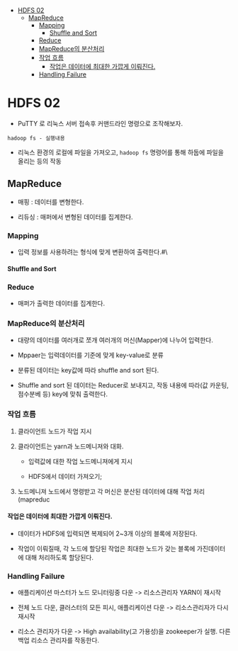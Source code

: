 - [HDFS 02](#hdfs-02)
  - [MapReduce](#mapreduce)
    - [Mapping](#mapping)
      - [Shuffle and Sort](#shuffle-and-sort)
    - [Reduce](#reduce)
    - [MapReduce의 분산처리](#mapreduce의-분산처리)
    - [작업 흐름](#작업-흐름)
      - [작업은 데이터에 최대한 가깝게 이뤄진다.](#작업은-데이터에-최대한-가깝게-이뤄진다)
    - [Handling Failure](#handling-failure)

# HDFS 02

- PuTTY 로 리눅스 서버 접속후 커맨드라인 명령으로 조작해보자.

```
hadoop fs - 실행내용
```

- 리눅스 환경의 로컬에 파일을 가져오고, `hadoop fs` 명령어를 통해 하둡에 파일을 올리는 등의 작동

## MapReduce

- 매핑 : 데이터를 변형한다. 

- 리듀싱 : 매퍼에서 변형된 데이터를 집계한다.

### Mapping

- 입력 정보를 사용하려는 형식에 맞게 변환하여 출력한다.#\

#### Shuffle and Sort

### Reduce

- 매퍼가 출력한 데이터를 집계한다.

### MapReduce의 분산처리

- 대량의 데이터를 여러개로 쪼개 여러개의 머신(Mapper)에 나누어 입력한다.

- Mppaer는 입력데이터를 기준에 맞게 key-value로 분류

- 분류된 데이터는 key값에 따라 shuffle and sort 된다.

- Shuffle and sort 된 데이터는 Reducer로 보내지고, 작동 내용에 따라(값 카운팅, 점수분베 등) key에 맞춰 출력한다.

### 작업 흐름

1. 클라이언트 노드가 작업 지시

2. 클라이언트는 yarn과 노드메니져와 대화.
   
   - 입력값에 대한 작업 노드메니져에게 지시
   
   - HDFS에서 데이터 가져오기;

3. 노드메니져 노드에서 명령받고 각 머신은 분산된 데이터에 대해 작업 처리(mapreduc

#### 작업은 데이터에 최대한 가깝게 이뤄진다.

- 데이터가 HDFS에 입력되면 복제되어 2~3개 이상의 블록에 저장된다.

- 작업이 이뤄질때, 각 노드에 할당된 작업은 최대한 노드가 갖는 블록에 가진데이터에 대해 처리하도록 할당된다.

### Handling Failure

- 애플리케이션 마스터가 노드 모니터링중 다운 -> 리소스관리자 YARN이 재시작

- 전체 노드 다운, 클러스터의 모든 피시, 애플리케이션 다운 -> 리소스관리자가 다시 재시작

- 리소스 관리자가 다운 -> High availability(고 가용성)을 zookeeper가 실행. 다른 백업 리소스 관리자를 작동한다.
